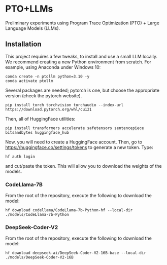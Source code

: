 # PTO+LLMs
Preliminary experiments using Program Trace Optimization (PTO) + Large Language Models (LLMs).

## Installation
This project requires a few tweaks, to install and use a small LLM locally. We recommend creating a new Python environment from scratch. For example, using Anaconda under Windows 10:
```
conda create -n ptollm python=3.10 -y
conda activate ptollm
```
Several packages are needed; pytorch is one, but choose the appropriate version (check the pytorch website).
```
pip install torch torchvision torchaudio --index-url https://download.pytorch.org/whl/cu121
```
Then, all of HuggingFace utilities:
```
pip install transformers accelerate safetensors sentencepiece bitsandbytes huggingface_hub
```
Now, you will need to create a HuggingFace account. Then, go to https://huggingface.co/settings/tokens to generate a new token. Type:
```
hf auth login
```
and cut/paste the token. This will allow you to download the weights of the models.

### CodeLlama-7B
From the root of the repository, execute the following to download the model:
```
hf download codellama/CodeLlama-7b-Python-hf --local-dir ./models/CodeLlama-7b-Python
```

### DeepSeek-Coder-V2
From the root of the repository, execute the following to download the model:
```
hf download deepseek-ai/DeepSeek-Coder-V2-16B-base --local-dir ./models/DeepSeek-Coder-V2-16B
```